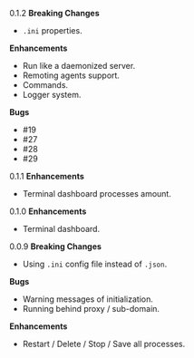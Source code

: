 0.1.2
**Breaking Changes**
- `.ini` properties.

**Enhancements**
- Run like a daemonized server.
- Remoting agents support.
- Commands.
- Logger system.

**Bugs**
- #19
- #27
- #28
- #29

0.1.1
**Enhancements**
- Terminal dashboard processes amount.

0.1.0
**Enhancements**
- Terminal dashboard.

0.0.9
**Breaking Changes**
- Using `.ini` config file instead of `.json`.

**Bugs**
- Warning messages of initialization.
- Running behind proxy / sub-domain.

**Enhancements**
- Restart / Delete / Stop / Save all processes.